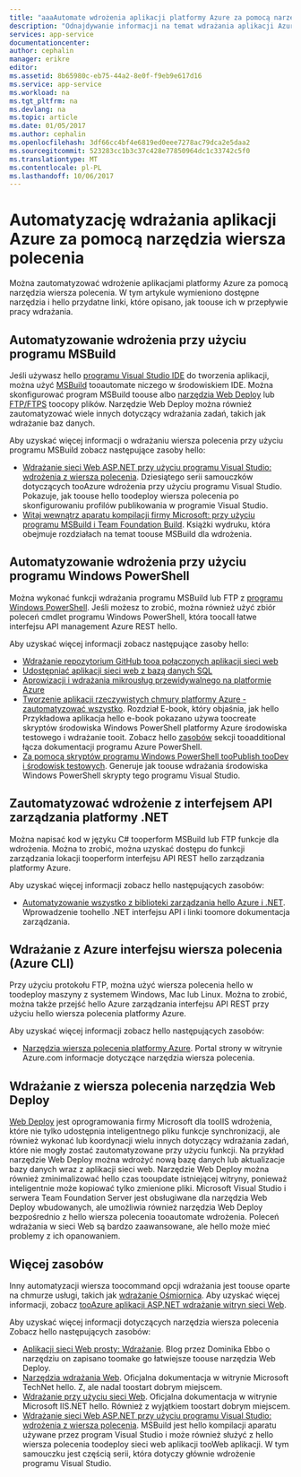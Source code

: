 ```yaml
---
title: "aaaAutomate wdrożenia aplikacji platformy Azure za pomocą narzędzia wiersza polecenia | Dokumentacja firmy Microsoft"
description: "Odnajdywanie informacji na temat wdrażania aplikacji Azure z hello wiersza polecenia"
services: app-service
documentationcenter: 
author: cephalin
manager: erikre
editor: 
ms.assetid: 8b65980c-eb75-44a2-8e0f-f9eb9e617d16
ms.service: app-service
ms.workload: na
ms.tgt_pltfrm: na
ms.devlang: na
ms.topic: article
ms.date: 01/05/2017
ms.author: cephalin
ms.openlocfilehash: 3df66cc4bf4e6819ed0eee7278ac79dca2e5daa2
ms.sourcegitcommit: 523283cc1b3c37c428e77850964dc1c33742c5f0
ms.translationtype: MT
ms.contentlocale: pl-PL
ms.lasthandoff: 10/06/2017
---
```

# <a name="automate-deployment-of-your-azure-app-with-command-line-tools"></a>Automatyzację wdrażania aplikacji Azure za pomocą narzędzia wiersza polecenia
Można zautomatyzować wdrożenie aplikacjami platformy Azure za pomocą narzędzia wiersza polecenia. W tym artykule wymieniono dostępne narzędzia i hello przydatne linki, które opisano, jak toouse ich w przepływie pracy wdrażania. 

## <a name="msbuild"></a>Automatyzowanie wdrożenia przy użyciu programu MSBuild
Jeśli używasz hello [programu Visual Studio IDE](#vs) do tworzenia aplikacji, można użyć [MSBuild](http://msbuildbook.com/) tooautomate niczego w środowiskiem IDE. Można skonfigurować program MSBuild toouse albo [narzędzia Web Deploy](#webdeploy) lub [FTP/FTPS](#ftp) toocopy plików. Narzędzie Web Deploy można również zautomatyzować wiele innych dotyczący wdrażania zadań, takich jak wdrażanie baz danych.

Aby uzyskać więcej informacji o wdrażaniu wiersza polecenia przy użyciu programu MSBuild zobacz następujące zasoby hello:

* [Wdrażanie sieci Web ASP.NET przy użyciu programu Visual Studio: wdrożenia z wiersza polecenia](http://www.asp.net/mvc/tutorials/deployment/visual-studio-web-deployment/command-line-deployment). Dziesiątego serii samouczków dotyczących tooAzure wdrożenia przy użyciu programu Visual Studio. Pokazuje, jak toouse hello toodeploy wiersza polecenia po skonfigurowaniu profilów publikowania w programie Visual Studio.
* [Witaj wewnątrz aparatu kompilacji firmy Microsoft: przy użyciu programu MSBuild i Team Foundation Build](http://msbuildbook.com/). Książki wydruku, która obejmuje rozdziałach na temat toouse MSBuild dla wdrożenia.

## <a name="powershell"></a>Automatyzowanie wdrożenia przy użyciu programu Windows PowerShell
Można wykonać funkcji wdrażania programu MSBuild lub FTP z [programu Windows PowerShell](http://msdn.microsoft.com/library/dd835506.aspx). Jeśli możesz to zrobić, można również użyć zbiór poleceń cmdlet programu Windows PowerShell, która toocall łatwe interfejsu API management Azure REST hello.

Aby uzyskać więcej informacji zobacz następujące zasoby hello:

* [Wdrażanie repozytorium GitHub tooa połączonych aplikacji sieci web](app-service-web-arm-from-github-provision.md)
* [Udostępniać aplikacji sieci web z bazą danych SQL](app-service-web-arm-with-sql-database-provision.md)
* [Aprowizacji i wdrażania mikrousług przewidywalnego na platformie Azure](app-service-deploy-complex-application-predictably.md)
* [Tworzenie aplikacji rzeczywistych chmury platformy Azure - zautomatyzować wszystko](http://asp.net/aspnet/overview/developing-apps-with-windows-azure/building-real-world-cloud-apps-with-windows-azure/automate-everything). Rozdział E-book, który objaśnia, jak hello Przykładowa aplikacja hello e-book pokazano używa toocreate skryptów środowiska Windows PowerShell platformy Azure środowiska testowego i wdrażanie tooit. Zobacz hello [zasobów](http://asp.net/aspnet/overview/developing-apps-with-windows-azure/building-real-world-cloud-apps-with-windows-azure/automate-everything#resources) sekcji tooadditional łącza dokumentacji programu Azure PowerShell.
* [Za pomocą skryptów programu Windows PowerShell tooPublish tooDev i środowisk testowych](../vs-azure-tools-publishing-using-powershell-scripts.md). Generuje jak toouse wdrażania środowiska Windows PowerShell skrypty tego programu Visual Studio.

## <a name="api"></a>Zautomatyzować wdrożenie z interfejsem API zarządzania platformy .NET
Można napisać kod w języku C# tooperform MSBuild lub FTP funkcje dla wdrożenia. Można to zrobić, można uzyskać dostępu do funkcji zarządzania lokacji tooperform interfejsu API REST hello zarządzania platformy Azure.

Aby uzyskać więcej informacji zobacz hello następujących zasobów:

* [Automatyzowanie wszystko z biblioteki zarządzania hello Azure i .NET](http://www.hanselman.com/blog/PennyPinchingInTheCloudAutomatingEverythingWithTheWindowsAzureManagementLibrariesAndNET.aspx). Wprowadzenie toohello .NET interfejsu API i linki toomore dokumentacja zarządzania.

## <a name="cli"></a>Wdrażanie z Azure interfejsu wiersza polecenia (Azure CLI)
Przy użyciu protokołu FTP, można użyć wiersza polecenia hello w toodeploy maszyny z systemem Windows, Mac lub Linux. Można to zrobić, można także przejść hello Azure zarządzania interfejsu API REST przy użyciu hello wiersza polecenia platformy Azure.

Aby uzyskać więcej informacji zobacz hello następujących zasobów:

* [Narzędzia wiersza polecenia platformy Azure](https://azure.microsoft.com/downloads/). Portal strony w witrynie Azure.com informacje dotyczące narzędzia wiersza polecenia.

## <a name="webdeploy"></a>Wdrażanie z wiersza polecenia narzędzia Web Deploy
[Web Deploy](http://www.iis.net/downloads/microsoft/web-deploy) jest oprogramowania firmy Microsoft dla tooIIS wdrożenia, które nie tylko udostępnia inteligentnego pliku funkcje synchronizacji, ale również wykonać lub koordynacji wielu innych dotyczący wdrażania zadań, które nie mogły zostać zautomatyzowane przy użyciu funkcji. Na przykład narzędzie Web Deploy można wdrożyć nową bazę danych lub aktualizacje bazy danych wraz z aplikacji sieci web. Narzędzie Web Deploy można również zminimalizować hello czas tooupdate istniejącej witryny, ponieważ inteligentnie może kopiować tylko zmienione pliki. Microsoft Visual Studio i serwera Team Foundation Server jest obsługiwane dla narzędzia Web Deploy wbudowanych, ale umożliwia również narzędzia Web Deploy bezpośrednio z hello wiersza polecenia tooautomate wdrożenia. Poleceń wdrażania w sieci Web są bardzo zaawansowane, ale hello może mieć problemy z ich opanowaniem.

## <a name="more-resources"></a>Więcej zasobów
Inny automatyzacji wiersza toocommand opcji wdrażania jest toouse oparte na chmurze usługi, takich jak [wdrażanie Ośmiornica](http://en.wikipedia.org/wiki/Octopus_Deploy). Aby uzyskać więcej informacji, zobacz [tooAzure aplikacji ASP.NET wdrażanie witryn sieci Web](https://octopusdeploy.com/blog/deploy-aspnet-applications-to-azure-websites).

Aby uzyskać więcej informacji dotyczących narzędzia wiersza polecenia Zobacz hello następujących zasobów:

* [Aplikacji sieci Web prosty: Wdrażanie](https://azure.microsoft.com/blog/2014/07/28/simple-azure-websites-deployment/). Blog przez Dominika Ebbo o narzędziu on zapisano toomake go łatwiejsze toouse narzędzia Web Deploy.
* [Narzędzia wdrażania Web](http://technet.microsoft.com/library/dd568996). Oficjalna dokumentacja w witrynie Microsoft TechNet hello. Z, ale nadal toostart dobrym miejscem.
* [Wdrażanie przy użyciu sieci Web](http://www.iis.net/learn/publish/using-web-deploy). Oficjalna dokumentacja w witrynie Microsoft IIS.NET hello. Również z wyjątkiem toostart dobrym miejscem.
* [Wdrażanie sieci Web ASP.NET przy użyciu programu Visual Studio: wdrożenia z wiersza polecenia](http://www.asp.net/mvc/tutorials/deployment/visual-studio-web-deployment/command-line-deployment). MSBuild jest hello kompilacji aparatu używane przez program Visual Studio i może również służyć z hello wiersza polecenia toodeploy sieci web aplikacji tooWeb aplikacji. W tym samouczku jest częścią serii, która dotyczy głównie wdrożenie programu Visual Studio.

